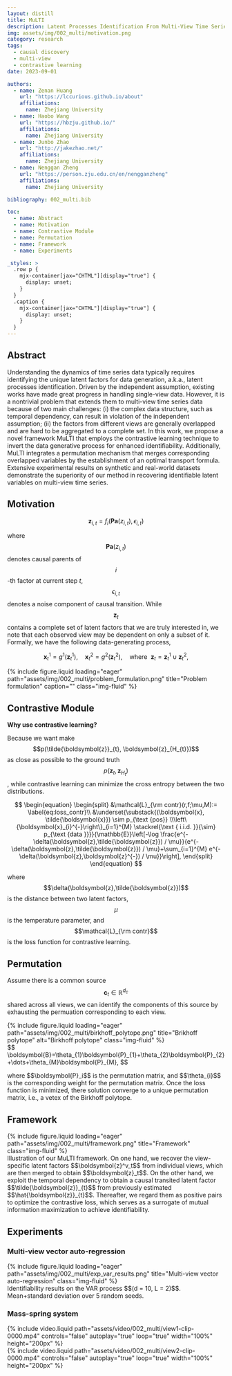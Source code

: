 ```yaml
---
layout: distill
title: MuLTI
description: Latent Processes Identification From Multi-View Time Series
img: assets/img/002_multi/motivation.png
category: research
tags:
  - causal discovery
  - multi-view
  - contrastive learning
date: 2023-09-01

authors:
  - name: Zenan Huang
    url: "https://lccurious.github.io/about"
    affiliations:
      name: Zhejiang University
  - name: Haobo Wang
    url: "https://hbzju.github.io/"
    affiliations:
      name: Zhejiang University
  - name: Junbo Zhao
    url: "http://jakezhao.net/"
    affiliations:
      name: Zhejiang University
  - name: Nenggan Zheng
    url: "https://person.zju.edu.cn/en/nengganzheng"
    affiliations:
      name: Zhejiang University

bibliography: 002_multi.bib

toc:
  - name: Abstract
  - name: Motivation
  - name: Contrastive Module
  - name: Permutation
  - name: Framework
  - name: Experiments

_styles: >
  .row p {
    mjx-container[jax="CHTML"][display="true"] {
      display: unset;
    }
  }
  .caption {
    mjx-container[jax="CHTML"][display="true"] {
      display: unset;
    }
  }
---
```


## Abstract

Understanding the dynamics of time series data typically requires identifying the unique latent factors for data generation, a.k.a., latent processes identification. Driven by the independent assumption, existing works have made great progress in handling single-view data. However, it is a nontrivial problem that extends them to multi-view time series data because of two main challenges: (i) the complex data structure, such as temporal dependency, can result in violation of the independent assumption; (ii) the factors from different views are generally overlapped and are hard to be aggregated to a complete set. In this work, we propose a novel framework MuLTI that employs the contrastive learning technique to invert the data generative process for enhanced identifiability. Additionally, MuLTI integrates a permutation mechanism that merges corresponding overlapped variables by the establishment of an optimal transport formula. Extensive experimental results on synthetic and real-world datasets demonstrate the superiority of our method in recovering identifiable latent variables on multi-view time series.

## Motivation

$$
\begin{equation}
\boldsymbol{z}_{i,t}=f_{i}(\boldsymbol{Pa}(z_{i,t}), \epsilon_{i,t})
\end{equation}
$$

where $$\textbf{Pa}(z_{i,t})$$ denotes causal parents of $$i$$-th factor at current step $t$, $$\epsilon_{i,t}$$ denotes a noise component of causal transition.
While $$\boldsymbol{z}_t$$ contains a complete set of latent factors that we are truly interested in, we note that each observed view may be dependent on only a subset of it. 
Formally, we have the following data-generating process,

$$
\begin{equation}
    \boldsymbol{x}^{1}_{t}  = g^{1}(\boldsymbol{z}^{1}_{t}), \quad 
    \boldsymbol{x}^{2}_{t}  = g^{2}(\boldsymbol{z}^{2}_{t}), \quad 
    \text{where}~~\boldsymbol{z}_{t} = \boldsymbol{z}^{1}_{t}\cup \boldsymbol{z}^{2}_{t},
\end{equation}
$$

<div class="row">
    <div class="col-lg-10 mt-3 mt-md-0 mx-auto">
      {% include figure.liquid loading="eager" path="assets/img/002_multi/problem_formulation.png" title="Problem formulation" caption="" class="img-fluid" %}
    </div>
</div>


## Contrastive Module

**Why use contrastive learning?**
 
Because we want make $$p(\tilde{\boldsymbol{z}}_{t}, \boldsymbol{z}_{H_{t}})$$ as close as possible to the ground truth $$p(\boldsymbol{z}_{t},\boldsymbol{z}_{H_{t}})$$, while contrastive learning can minimize the cross entropy between the two distributions<d-cite key="zimmermannContrastiveLearningInverts2021"></d-cite>.

$$
\begin{equation}
\begin{split}
    &\mathcal{L}_{\rm contr}(r,f;\mu,M):= \label{eq:loss_contr}\\
    &\underset{\substack{(\boldsymbol{x}, \tilde{\boldsymbol{x}}) \sim p_{\text {pos}} \\\left\{\boldsymbol{x}_{i}^{-}\right\}_{i=1}^{M} \stackrel{\text { i.i.d. }}{\sim} p_{\text {data }}}}{\mathbb{E}}\left[-\log \frac{e^{-\delta(\boldsymbol{z},\tilde{\boldsymbol{z}}) / \mu}}{e^{-\delta(\boldsymbol{z},\tilde{\boldsymbol{z}}) / \mu}+\sum_{i=1}^{M} e^{-\delta(\boldsymbol{z},\boldsymbol{z}^{-}) / \mu}}\right],
\end{split}
\end{equation}
$$

where $$\delta(\boldsymbol{z},\tilde{\boldsymbol{z}})$$ is the distance between two latent factors, $$\mu$$ is the temperature parameter, and $$\mathcal{L}_{\rm contr}$$ is the loss function for contrastive learning.


## Permutation

Assume there is a common source $$\boldsymbol{c}_{t}\in \mathbb{R}^{d_{c}}$$ shared across all views, we can identify the components of this source by exhausting the permuation corresponding to each view.

<div class="row">
    <div class="col-sm-4 mt-3 mt-md-0">
    {% include figure.liquid loading="eager" path="assets/img/002_multi/birkhoff_polytope.png" title="Brikhoff polytope" alt="Birkhoff polytope" class="img-fluid" %}
    </div>
    <div class="col-sm-8 mt-3 mt-md-0">
    $$
    \boldsymbol{B}=\theta_{1}\boldsymbol{P}_{1}+\theta_{2}\boldsymbol{P}_{2}+\dots+\theta_{M}\boldsymbol{P}_{M},
    $$
    <p>where $$\boldsymbol{P}_i$$ is the permutation matrix, and $$\theta_{i}$$ is the corresponding weight for the permutation matrix. Once the loss function is minimized, there solution converge to a unique permutation matrix, i.e., a vetex of the Birkhoff polytope.</p>
    </div>
</div>


## Framework

<div class="l-body-outset">
  <div class="col-lg mt-3 mt-md-0">
    {% include figure.liquid loading="eager" path="assets/img/002_multi/framework.png" title="Framework" class="img-fluid" %}
  </div>
</div>
<div class="caption">
  Illustration of our MuLTI framework. On one hand, we recover the view-specific latent factors $$\boldsymbol{z}^v_t$$ from individual views, which are then merged to obtain $$\boldsymbol{z}_t$$. On the other hand, we exploit the temporal dependency to obtain a causal transited latent factor $$\tilde{\boldsymbol{z}}_{t}$$ from previously estimated $$\hat{\boldsymbol{z}}_{t}$$. Thereafter, we regard them as positive pairs to optimize the contrastive loss, which serves as a surrogate of mutual information maximization to achieve identifiability.
</div>

## Experiments

### Multi-view vector auto-regression

<div class="l-body-outset">
  <div class="col-lg mt-3 mt-md-0">
    {% include figure.liquid loading="eager" path="assets/img/002_multi/exp_var_results.png" title="Multi-view vector auto-regression" class="img-fluid" %}
  </div>
</div>
<div class="caption">
  Identifiability results on the VAR process $$(d = 10, L = 2)$$. Mean+standard deviation over 5 random seeds.
</div>

### Mass-spring system

<div class="row mt-3">
  <div class="col-sm mt-3 mt-md-0">
    {% include video.liquid path="assets/video/002_multi/view1-clip-0000.mp4" controls="false" autoplay="true" loop="true" width="100%" height="200px" %}
  </div>
  <div class="col-sm mt-3 mt-md-0">
    {% include video.liquid path="assets/video/002_multi/view2-clip-0000.mp4" controls="false" autoplay="true" loop="true" width="100%" height="200px" %}
  </div>
</div>
